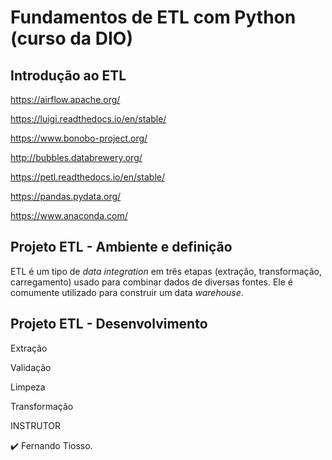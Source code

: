 
# Fundamentos de ETL com Python (curso da DIO)

## Introdução ao ETL

https://airflow.apache.org/

https://luigi.readthedocs.io/en/stable/

https://www.bonobo-project.org/

http://bubbles.databrewery.org/

https://petl.readthedocs.io/en/stable/

https://pandas.pydata.org/

https://www.anaconda.com/

## Projeto ETL - Ambiente e definição
  
  ETL é um tipo de *data integration* em três etapas (extração, transformação, carregamento) usado para combinar dados de diversas fontes. Ele é comumente utilizado para construir   um data *warehouse*.

## Projeto ETL - Desenvolvimento

  Extração
  
  Validação
  
  Limpeza
  
  Transformação

INSTRUTOR

✔️ Fernando Tiosso.
